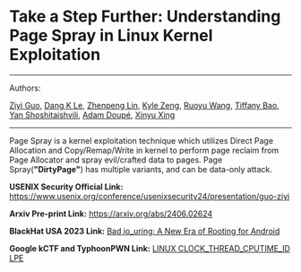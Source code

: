 # Take a Step Further: Understanding Page Spray in Linux Kernel Exploitation
***
Authors: 

[Ziyi Guo](http://ziyiguo.site/), [Dang K Le](https://lkmidas.github.io/about/), [Zhenpeng Lin](https://zplin.me/), [Kyle Zeng](https://www.kylebot.net/), [Ruoyu Wang](https://ruoyuwang.me/), [Tiffany Bao](https://www.tiffanybao.com/), [Yan Shoshitaishvili](https://yancomm.net/), [Adam Doupé](https://adamdoupe.com/), [Xinyu Xing](http://xinyuxing.org/)
***
Page Spray is a kernel exploitation technique which utilizes Direct Page Allocation and Copy/Remap/Write in kernel to perform page reclaim from Page Allocator and spray evil/crafted data to pages. Page Spray(**"DirtyPage"**) has multiple variants, and can be data-only attack.

**USENIX Security Official Link:** https://www.usenix.org/conference/usenixsecurity24/presentation/guo-ziyi

**Arxiv Pre-print Link:** https://arxiv.org/abs/2406.02624

**BlackHat USA 2023 Link:** [Bad io_uring: A New Era of Rooting for Android](https://www.blackhat.com/us-23/briefings/schedule/index.html#bad-io_uring-a-new-era-of-rooting-for-android-32243)

**Google kCTF and TyphoonPWN Link:** [LINUX CLOCK_THREAD_CPUTIME_ID LPE](https://ssd-disclosure.com/ssd-advisory-linux-clock_thread_cputime_id-lpe/)
